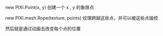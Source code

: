 new PIXI.Point(x, y) 创建一个 x , y 的象限点

new PIXI.mesh.Rope(texture, points) 纹理跨越这些点，并可以被这些点操控

然后就是通过动画去改变每个点的位置